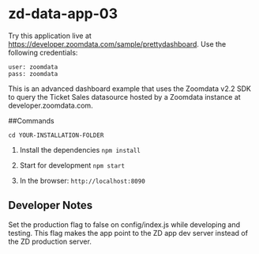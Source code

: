 # zd-data-app-03

Try this application live at https://developer.zoomdata.com/sample/prettydashboard. Use the following credentials:
```
user: zoomdata
pass: zoomdata
```

This is an advanced dashboard example that uses the Zoomdata v2.2 SDK to query the Ticket Sales datasource hosted by a Zoomdata instance at developer.zoomdata.com.

##Commands

`cd YOUR-INSTALLATION-FOLDER`

1. Install the dependencies
`npm install`

1. Start for development
`npm start`

1. In the browser:
`http://localhost:8090`

## Developer Notes

Set the production flag to false on config/index.js while developing and testing.  This flag makes the app point to the ZD app dev server instead of the ZD production server. 
